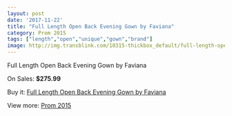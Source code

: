 ```yaml
---
layout: post
date: '2017-11-22'
title: "Full Length Open Back Evening Gown by Faviana"
category: Prom 2015
tags: ["length","open","unique","gown","brand"]
image: http://img.transblink.com/10315-thickbox_default/full-length-open-back-evening-gown-by-faviana.jpg
---
```

Full Length Open Back Evening Gown by Faviana

On Sales: **$275.99**
<a href="https://www.transblink.com/en/prom-2015/3355-full-length-open-back-evening-gown-by-faviana.html"><amp-img layout="responsive" width="600" height="600" src="//img.transblink.com/10315-thickbox_default/full-length-open-back-evening-gown-by-faviana.jpg" alt="Full Length Open Back Evening Gown by Faviana 0" /></a>
<a href="https://www.transblink.com/en/prom-2015/3355-full-length-open-back-evening-gown-by-faviana.html"><amp-img layout="responsive" width="600" height="600" src="//img.transblink.com/10317-thickbox_default/full-length-open-back-evening-gown-by-faviana.jpg" alt="Full Length Open Back Evening Gown by Faviana 1" /></a>
<a href="https://www.transblink.com/en/prom-2015/3355-full-length-open-back-evening-gown-by-faviana.html"><amp-img layout="responsive" width="600" height="600" src="//img.transblink.com/10316-thickbox_default/full-length-open-back-evening-gown-by-faviana.jpg" alt="Full Length Open Back Evening Gown by Faviana 2" /></a>

Buy it: [Full Length Open Back Evening Gown by Faviana](https://www.transblink.com/en/prom-2015/3355-full-length-open-back-evening-gown-by-faviana.html "Full Length Open Back Evening Gown by Faviana")

View more: [Prom 2015](https://www.transblink.com/en/10-prom-2015 "Prom 2015")